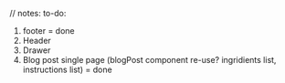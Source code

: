 // notes:
to-do:

1. footer = done
2. Header
3. Drawer
4. Blog post single page (blogPost component re-use? ingridients list, instructions list) = done
